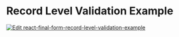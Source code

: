 # Record Level Validation Example

[![Edit react-final-form-record-level-validation-example](https://codesandbox.io/static/img/play-codesandbox.svg)](https://codesandbox.io/s/github/final-form/final-form/tree/master/examples/record-level-validation?fontsize=14)
